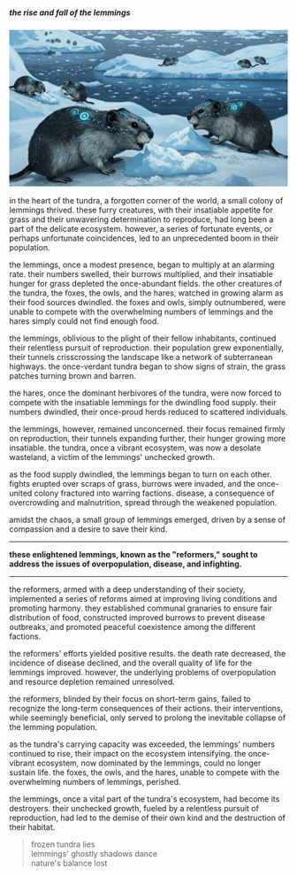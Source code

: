 ##### the rise and fall of the lemmings

![](./assets/lemming.jpeg)

in the heart of the tundra, a forgotten corner of the world, a small colony of lemmings thrived. these furry creatures, with their insatiable appetite for grass and their unwavering determination to reproduce, had long been a part of the delicate ecosystem. however, a series of fortunate events, or perhaps unfortunate coincidences, led to an unprecedented boom in their population.

the lemmings, once a modest presence, began to multiply at an alarming rate.
their numbers swelled, their burrows multiplied, and their insatiable hunger
for grass depleted the once-abundant fields. the other creatures of the
tundra, the foxes, the owls, and the hares, watched in growing alarm as
their food sources dwindled. the foxes and owls, simply outnumbered, were
unable to compete with the overwhelming numbers of lemmings and the hares
simply could not find enough food.

the lemmings, oblivious to the plight of their fellow inhabitants, continued their relentless pursuit of reproduction. their population grew exponentially, their tunnels crisscrossing the landscape like a network of subterranean highways. the once-verdant tundra began to show signs of strain, the grass patches turning brown and barren.

the hares, once the dominant herbivores of the tundra, were now forced to compete with the insatiable lemmings for the dwindling food supply. their numbers dwindled, their once-proud herds reduced to scattered individuals.

the lemmings, however, remained unconcerned. their focus remained firmly on reproduction, their tunnels expanding further, their hunger growing more insatiable. the tundra, once a vibrant ecosystem, was now a desolate wasteland, a victim of the lemmings' unchecked growth.

as the food supply dwindled, the lemmings began to turn on each other. fights erupted over scraps of grass, burrows were invaded, and the once-united colony fractured into warring factions. disease, a consequence of overcrowding and malnutrition, spread through the weakened population.

amidst the chaos, a small group of lemmings emerged, driven by a sense of compassion and a desire to save their kind.

---

**these enlightened lemmings, known as the "reformers," sought to address the issues of overpopulation, disease, and infighting.**

---

the reformers, armed with a deep understanding of their society, implemented a series of reforms aimed at improving living conditions and promoting harmony. they established communal granaries to ensure fair distribution of food, constructed improved burrows to prevent disease outbreaks, and promoted peaceful coexistence among the different factions.

the reformers' efforts yielded positive results. the death rate decreased, the incidence of disease declined, and the overall quality of life for the lemmings improved. however, the underlying problems of overpopulation and resource depletion remained unresolved.

the reformers, blinded by their focus on short-term gains, failed to recognize the long-term consequences of their actions. their interventions, while seemingly beneficial, only served to prolong the inevitable collapse of the lemming population.

as the tundra's carrying capacity was exceeded, the lemmings' numbers continued to rise, their impact on the ecosystem intensifying. the once-vibrant ecosystem, now dominated by the lemmings, could no longer sustain life. the foxes, the owls, and the hares, unable to compete with the overwhelming numbers of lemmings, perished.

the lemmings, once a vital part of the tundra's ecosystem, had become its destroyers. their unchecked growth, fueled by a relentless pursuit of reproduction, had led to the demise of their own kind and the destruction of their habitat.

> frozen tundra lies<br>
> lemmings' ghostly shadows dance <br>
> nature's balance lost
